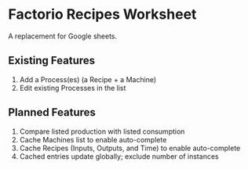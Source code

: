 # Factorio Recipes Worksheet

A replacement for Google sheets.

## Existing Features

  1. Add a Process(es) (a Recipe + a Machine)
  2. Edit existing Processes in the list

## Planned Features

  1. Compare listed production with listed consumption
  2. Cache Machines list to enable auto-complete
  3. Cache Recipes (Inputs, Outputs, and Time) to enable auto-complete
  4. Cached entries update globally; exclude number of instances
